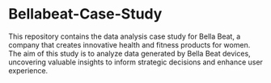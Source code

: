 # Bellabeat-Case-Study
This repository contains the data analysis case study for Bella Beat, a company that creates innovative health and fitness products for women. The aim of this study is to analyze data generated by Bella Beat devices, uncovering valuable insights to inform strategic decisions and enhance user experience.
